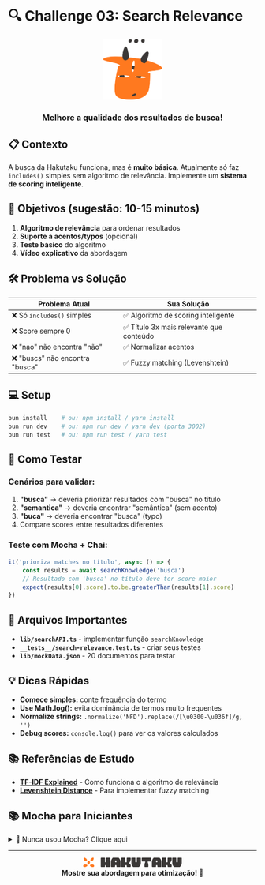 # 🔍 Challenge 03: Search Relevance

<div align="center">
  <img src="../assets/HAKUTAKU/HKTK-ARTES-R02_AVATAR-FACE-BUSCA.svg" width="120" alt="Hakutaku buscando" />
  <h3>Melhore a qualidade dos resultados de busca!</h3>
</div>

## 📋 Contexto

A busca da Hakutaku funciona, mas é **muito básica**. Atualmente só faz `includes()` simples sem algoritmo de relevância. Implemente um **sistema de scoring inteligente**.

## 🎯 Objetivos (sugestão: 10-15 minutos)

1. **Algoritmo de relevância** para ordenar resultados
2. **Suporte a acentos/typos** (opcional)
3. **Teste básico** do algoritmo
4. **Vídeo explicativo** da abordagem

## 🛠️ Problema vs Solução

| Problema Atual                  | Sua Solução                              |
| ------------------------------- | ---------------------------------------- |
| ❌ Só `includes()` simples      | ✅ Algoritmo de scoring inteligente      |
| ❌ Score sempre 0               | ✅ Título 3x mais relevante que conteúdo |
| ❌ "nao" não encontra "não"     | ✅ Normalizar acentos                    |
| ❌ "buscs" não encontra "busca" | ✅ Fuzzy matching (Levenshtein)          |

## 💻 Setup

```bash
bun install    # ou: npm install / yarn install
bun run dev    # ou: npm run dev / yarn dev (porta 3002)
bun run test   # ou: npm run test / yarn test
```

## 🧪 Como Testar

### Cenários para validar:

1. **"busca"** → deveria priorizar resultados com "busca" no título
2. **"semantica"** → deveria encontrar "semântica" (sem acento)
3. **"buca"** → deveria encontrar "busca" (typo)
4. Compare scores entre resultados diferentes

### Teste com Mocha + Chai:

```javascript
it('prioriza matches no título', async () => {
	const results = await searchKnowledge('busca')
	// Resultado com 'busca' no título deve ter score maior
	expect(results[0].score).to.be.greaterThan(results[1].score)
})
```

## 📁 Arquivos Importantes

-   **`lib/searchAPI.ts`** - implementar função `searchKnowledge`
-   **`__tests__/search-relevance.test.ts`** - criar seus testes
-   **`lib/mockData.json`** - 20 documentos para testar

## 💡 Dicas Rápidas

-   **Comece simples:** conte frequência do termo
-   **Use Math.log():** evita dominância de termos muito frequentes
-   **Normalize strings:** `.normalize('NFD').replace(/[\u0300-\u036f]/g, '')`
-   **Debug scores:** `console.log()` para ver os valores calculados

## 📚 Referências de Estudo

-   **[TF-IDF Explained](https://www.geeksforgeeks.org/machine-learning/understanding-tf-idf-term-frequency-inverse-document-frequency/)** - Como funciona o algoritmo de relevância
-   **[Levenshtein Distance](https://www.geeksforgeeks.org/dsa/introduction-to-levenshtein-distance/)** - Para implementar fuzzy matching

## 📚 Mocha para Iniciantes

<details>
<summary>🤔 Nunca usou Mocha? Clique aqui</summary>

**Mocha** é um framework de testes para JavaScript, usado com **Chai** para assertions mais expressivas.

### Estrutura básica:

```javascript
import { expect } from 'chai'

it('descrição do que está testando', () => {
	const resultado = minhaFuncao('input')
	expect(resultado).to.equal('output esperado')
})

// Para testes assíncronos (como nossa searchKnowledge)
it('testa função async', async () => {
	const resultado = await minhaFuncaoAsync('input')
	expect(resultado).to.have.lengthOf(3)
})
```

### Comandos úteis com Chai:

-   `expect(valor).to.equal(esperado)` - igualdade exata
-   `expect(valor).to.be.greaterThan(outro)` - maior que
-   `expect(array).to.have.lengthOf(3)` - tamanho do array
-   `expect(string).to.contain('texto')` - contém substring
-   `expect(array).to.deep.equal(outroArray)` - comparação profunda
-   `expect(valor).to.be.at.most(10)` - menor ou igual
-   `expect(obj).to.have.property('prop')` - tem propriedade

### Exemplo para este desafio:

```javascript
it('algoritmo calcula scores corretos', async () => {
	const results = await searchKnowledge('RAG')

	// Todos devem ter score > 0
	expect(results.every((r) => r.score > 0)).to.equal(true)

	// Devem estar ordenados por relevância
	expect(results[0].score).to.be.greaterThan(results[1].score)
})
```

📖 **Documentação:** [Mocha](https://mochajs.org/) • [Chai Assertions](https://www.chaijs.com/api/bdd/)

</details>

---

<div align="center">
  <img src="../assets/HAKUTAKU/HKTK-ARTES-R02_LOGO-H-01.svg" width="200" alt="Logo Hakutaku" />
  <br>
  <strong>Mostre sua abordagem para otimização! 🧠</strong>
</div>

